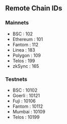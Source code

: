 ## Remote Chain IDs

### Mainnets

- BSC      : 102
- Ethereum : 101
- Fantom   : 112
- Linea    : 183
- Polygon  : 109
- Telos    : 199
- zkSync   : 165


### Testnets

- BSC      : 10102
- Goerli   : 10121
- Fuji     : 10106
- Fantom   : 10112
- Mumbai   : 10109
- Telos    : 10199
